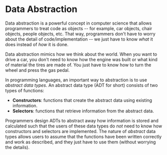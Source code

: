 # Data Abstraction

Data abstraction is a powerful concept in computer science that allows programmers to treat code as objects -- for example, car objects, chair objects, people objects, etc. That way, programmers don't have to worry about the detail of code/implementation -- we just have to know _what_ it does instead of _how_ it is done.

Data abstraction mimics how we think about the world. When you want to drive a car, you don't need to know how the engine was built or what kind of material the tires are made of. You just have to know how to turn the wheel and press the gas pedal.

In programming languages, an important way to abstraction is to use _abstract data types_. An abstract data type (ADT for short) consists of two types of functions:

* **Constructors**: functions that create the abstract data using existing information.
* **Selectors**: functions that retrieve information from the abstract data.

Programmers design ADTs to abstract away how information is stored and calculated such that the users of these data types do _not_ need to know how constructors and selectors are implemented. The nature of _abstract_ data types allows users to assume that the functions have been written correctly and work as described, and they just have to use them (without worrying the details).
